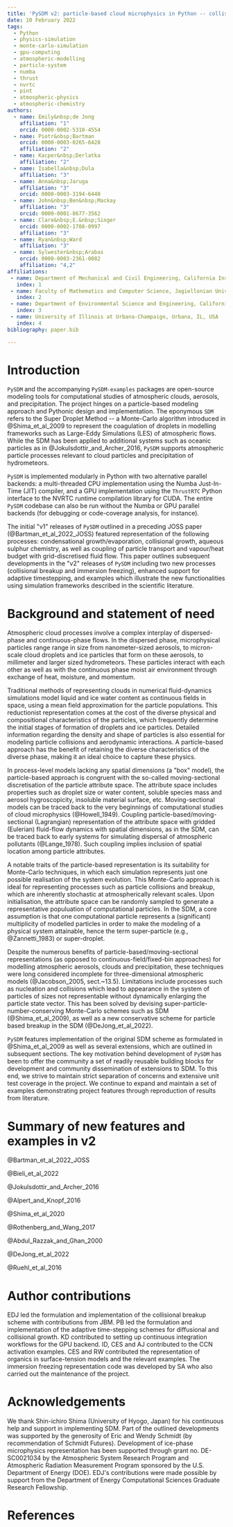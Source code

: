 ```yaml
---
title: 'PySDM v2: particle-based cloud microphysics in Python -- collisional breakup, immersion freezing and time-step adaptivity for condensation and collisions'
date: 10 February 2022
tags:
  - Python
  - physics-simulation 
  - monte-carlo-simulation 
  - gpu-computing 
  - atmospheric-modelling 
  - particle-system 
  - numba 
  - thrust 
  - nvrtc 
  - pint 
  - atmospheric-physics
  - atmospheric-chemistry
authors:
  - name: Emily&nbsp;de Jong
    affiliation: "1"
    orcid: 0000-0002-5310-4554
  - name: Piotr&nbsp;Bartman
    orcid: 0000-0003-0265-6428
    affiliation: "2"
  - name: Kacper&nbsp;Derlatka
    affiliation: "2"
  - name: Isabella&nbsp;Dula
    affiliation: "3"
  - name: Anna&nbsp;Jaruga
    affiliation: "3"
    orcid: 0000-0003-3194-6440
  - name: John&nbsp;Ben&nbsp;Mackay
    affiliation: "3"
    orcid: 0000-0001-8677-3562
  - name: Clare&nbsp;E.&nbsp;Singer
    orcid: 0000-0002-1708-0997
    affiliation: "3"
  - name: Ryan&nbsp;Ward
    affiliation: "3"
  - name: Sylwester&nbsp;Arabas
    orcid: 0000-0003-2361-0082
    affiliation: "4,2"
affiliations:
 - name: Department of Mechanical and Civil Engineering, California Institute of Technology, Pasadena,&nbsp;CA,&nbsp;USA
   index: 1
 - name: Faculty of Mathematics and Computer Science, Jagiellonian University, Kraków,&nbsp;Poland
   index: 2
 - name: Department of Environmental Science and Engineering, California Institute of Technology, Pasadena,&nbsp;CA,&nbsp;USA
   index: 3
 - name: University of Illinois at Urbana-Champaign, Urbana, IL, USA
   index: 4
bibliography: paper.bib

---
```


# Introduction
`PySDM` and the accompanying `PySDM-examples` packages are open-source modeling tools
  for computational studies of atmospheric clouds, aerosols, and precipitation. The
  project hinges on a particle-based modeling approach and Pythonic design and
  implementation. 
The eponymous `SDM` refers to the Super Droplet Method -- a 
  Monte-Carlo algorithm introduced in @Shima_et_al_2009 to represent the coagulation
  of droplets in modelling frameworks such as Large-Eddy Simulations (LES) of atmospheric
  flows. 
While the SDM has been applied to additional systems such as oceanic particles
  as in @Jokulsdottir_and_Archer_2016, `PySDM` supports atmospheric particle 
  processes relevant to cloud particles and precipitation of hydrometeors.

`PySDM` is implemented modularly in Python with two alternative parallel backends: 
  a multi-threaded CPU implementation using the Numba Just-In-Time (JIT) compiler, 
  and a GPU implementation using the `ThrustRTC` Python interface to the NVRTC 
  runtime compilation library for CUDA. 
The entire `PySDM` codebase can also be 
  run without the Numba or GPU parallel backends (for debugging or code-coverage 
  analysis, for instance).
 
The initial "v1" releases of `PySDM` outlined in a preceding JOSS paper
  (@Bartman_et_al_2022_JOSS) featured representation of the following 
  processes: condensational growth/evaporation, collisional growth,
  aqueous sulphur chemistry, as well as coupling of particle transport
  and vapour/heat budget with grid-discretised fluid flow.
This paper outlines subsequent developments in the "v2" releases of `PySDM`
  including two new processes (collisional breakup and immersion freezing), 
  enhanced support for adaptive timestepping, and examples which illustrate the 
  new functionalities using simulation frameworks described in the scientific 
  literature.

# Background and statement of need

Atmospheric cloud processes involve a complex interplay of dispersed-phase and 
  continuous-phase flows. 
In the dispersed phase, microphysical particles range
  range in size from nanometer-sized aerosols, to micron-scale cloud droplets and
  ice particles that form on these aerosols, to millimeter and larger sized 
  hydrometeors. 
These particles interact with each other as well as with the 
  continuous phase moist air environment through exchange of heat, moisture,
  and momentum.

Traditional methods of representing clouds in numerical fluid-dynamics simulations
  model liquid and ice water content as continuous fields in space, using a mean
  field approximation for the particle populations.
This reductionist representation comes at the cost of the diverse physical 
  and compositional characteristics of the particles, which frequently determine
  the initial stages of formation of droplets and ice particles.
Detailed information regarding the density and shape of particles is also essential
  for modeling particle collisions and aerodynamic interactions.
A particle-based approach has the benefit of retaining the diverse characteristics
  of the diverse phase, making it an ideal choice to capture these physics.

In process-level models lacking any spatial dimensions (a "box" model), 
  the particle-based approach is congruent with the so-called moving-sectional 
  discretisation of the particle attribute space.
The attribute space includes properties such as droplet size or water content, 
  soluble species mass and aerosol hygroscopicity, insoluble material surface, etc.
Moving-sectional models can be traced back to the very beginnings of computational 
  studies of cloud microphysics (@Howell_1949).
Coupling particle-based/moving-sectional (Lagrangian) representation of the attribute space
  with gridded (Eulerian) fluid-flow dynamics with spatial dimensions, as in the SDM,
  can be traced back to early
  systems for simulating dispersal of atmospheric pollutants (@Lange_1978).
Such coupling implies inclusion of spatial location among 
  particle attributes.

A notable traits of the particle-based representation is its suitability 
  for Monte-Carlo techniques, in which each simulation represents
  just one possible realisation of the system evolution.
This Monte-Carlo approach is ideal for representing processes such as particle
  collisions and breakup, which are inherently stochastic at atmospherically
  relevant scales.
Upon initialisation, the attribute space can be randomly sampled to generate a
  representative populuation of computational particles. 
In the SDM, a core
  assumption is that one computational particle represents a (significant) multiplicity 
  of modelled particles in order to make the modeling of a physical system attainable,
  hence the term super-particle (e.g., @Zannetti_1983) or super-droplet.

Despite the numerous benefits of particle-based/moving-sectional representations
  (as opposed to continuous-field/fixed-bin approaches) for
  modelling atmospheric aerosols, clouds and precipitation, these techniques
  were long considered incomplete for three-dimensional atmospheric
  models (@Jacobson_2005, sect.~13.5).
Limitations include processes such as nucleation and collisions 
  which lead to appearance in the system of particles of sizes not representable without
  dynamically enlarging the particle state vector.
This has been solved by devising super-particle-number-conserving 
  Monte-Carlo schemes such as SDM (@Shima_et_al_2009), as well as a new conservative
  scheme for particle based breakup in the SDM (@DeJong_et_al_2022).

`PySDM` features implementation of the original SDM scheme as formulated in 
  @Shima_et_al_2009 as well as several extensions, which are outlined in subsequent sections.
The key motivation behind development of `PySDM` has been to offer the community a set of
  readily reusable building blocks for development and community dissemination 
  of extensions to SDM.
To this end, we strive to maintain strict separation of concerns and extensive unit
  test coverage in the project.
We continue to expand and maintain a set of examples demonstrating project features 
  through reproduction of results from literature.

# Summary of new features and examples in v2

@Bartman_et_al_2022_JOSS

@Bieli_et_al_2022

@Jokulsdottir_and_Archer_2016

@Alpert_and_Knopf_2016

@Shima_et_al_2020

@Rothenberg_and_Wang_2017

@Abdul_Razzak_and_Ghan_2000

@DeJong_et_al_2022

@Ruehl_et_al_2016

# Author contributions

EDJ led the formulation and implementation of the collisional breakup scheme with contributions from JBM.
PB led the formulation and implementation of the adaptive time-stepping schemes for diffusional and collisional growth.
KD contributed to setting up continuous integration workflows for the GPU backend.
ID, CES and AJ contributed to the CCN activation examples.
CES and RW contributed the representation of organics in surface-tension models and the relevant examples.
The immersion freezing representation code was developed by SA who also carried out the maintenance of the project.

# Acknowledgements

We thank Shin-ichiro Shima (University of Hyogo, Japan) for his continuous help and support in implementing SDM.
Part of the outlined developments was supported by the generosity of Eric and Wendy Schmidt (by recommendation of Schmidt Futures).
Development of ice-phase microphysics representation has been supported through 
grant no. DE-SC0021034 by the Atmospheric System Research Program and 
Atmospheric Radiation Measurement Program sponsored by the U.S. Department of Energy (DOE).
EDJ's contributions were made possible by support from the Department of Energy Computational Sciences Graduate Research Fellowship.

# References
